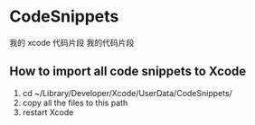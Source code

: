 # CodeSnippets
我的 xcode 代码片段
我的代码片段

## How to import all code snippets to Xcode
1. cd ~/Library/Developer/Xcode/UserData/CodeSnippets/
2. copy all the files to this path
3. restart Xcode
